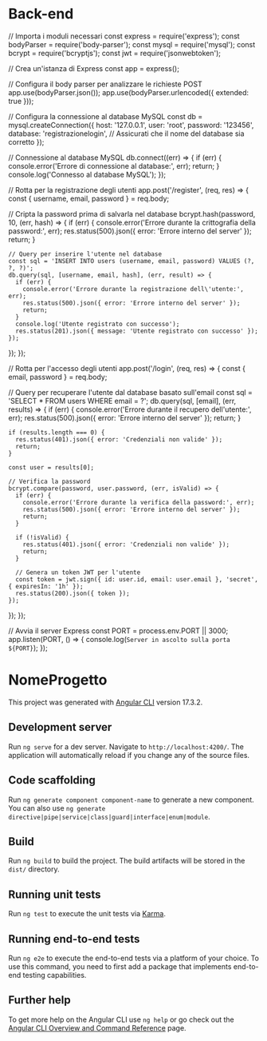 # Back-end
// Importa i moduli necessari
const express = require('express');
const bodyParser = require('body-parser');
const mysql = require('mysql');
const bcrypt = require('bcryptjs');
const jwt = require('jsonwebtoken');

// Crea un'istanza di Express
const app = express();

// Configura il body parser per analizzare le richieste POST
app.use(bodyParser.json());
app.use(bodyParser.urlencoded({ extended: true }));

// Configura la connessione al database MySQL
const db = mysql.createConnection({
  host: '127.0.0.1',
  user: 'root',
  password: '123456',
  database: 'registrazionelogin',  // Assicurati che il nome del database sia corretto
});

// Connessione al database MySQL
db.connect((err) => {
  if (err) {
    console.error('Errore di connessione al database:', err);
    return;
  }
  console.log('Connesso al database MySQL');
});

// Rotta per la registrazione degli utenti
app.post('/register', (req, res) => {
  const { username, email, password } = req.body;

  // Cripta la password prima di salvarla nel database
  bcrypt.hash(password, 10, (err, hash) => {
    if (err) {
      console.error('Errore durante la crittografia della password:', err);
      res.status(500).json({ error: 'Errore interno del server' });
      return;
    }

    // Query per inserire l'utente nel database
    const sql = 'INSERT INTO users (username, email, password) VALUES (?, ?, ?)';
    db.query(sql, [username, email, hash], (err, result) => {
      if (err) {
        console.error('Errore durante la registrazione dell\'utente:', err);
        res.status(500).json({ error: 'Errore interno del server' });
        return;
      }
      console.log('Utente registrato con successo');
      res.status(201).json({ message: 'Utente registrato con successo' });
    });
  });
});

// Rotta per l'accesso degli utenti
app.post('/login', (req, res) => {
  const { email, password } = req.body;

  // Query per recuperare l'utente dal database basato sull'email
  const sql = 'SELECT * FROM users WHERE email = ?';
  db.query(sql, [email], (err, results) => {
    if (err) {
      console.error('Errore durante il recupero dell\'utente:', err);
      res.status(500).json({ error: 'Errore interno del server' });
      return;
    }

    if (results.length === 0) {
      res.status(401).json({ error: 'Credenziali non valide' });
      return;
    }

    const user = results[0];

    // Verifica la password
    bcrypt.compare(password, user.password, (err, isValid) => {
      if (err) {
        console.error('Errore durante la verifica della password:', err);
        res.status(500).json({ error: 'Errore interno del server' });
        return;
      }

      if (!isValid) {
        res.status(401).json({ error: 'Credenziali non valide' });
        return;
      }

      // Genera un token JWT per l'utente
      const token = jwt.sign({ id: user.id, email: user.email }, 'secret', { expiresIn: '1h' });
      res.status(200).json({ token });
    });
  });
});

// Avvia il server Express
const PORT = process.env.PORT || 3000;
app.listen(PORT, () => {
  console.log(`Server in ascolto sulla porta ${PORT}`);
});









# NomeProgetto

This project was generated with [Angular CLI](https://github.com/angular/angular-cli) version 17.3.2.

## Development server

Run `ng serve` for a dev server. Navigate to `http://localhost:4200/`. The application will automatically reload if you change any of the source files.

## Code scaffolding

Run `ng generate component component-name` to generate a new component. You can also use `ng generate directive|pipe|service|class|guard|interface|enum|module`.

## Build

Run `ng build` to build the project. The build artifacts will be stored in the `dist/` directory.

## Running unit tests

Run `ng test` to execute the unit tests via [Karma](https://karma-runner.github.io).

## Running end-to-end tests

Run `ng e2e` to execute the end-to-end tests via a platform of your choice. To use this command, you need to first add a package that implements end-to-end testing capabilities.

## Further help

To get more help on the Angular CLI use `ng help` or go check out the [Angular CLI Overview and Command Reference](https://angular.io/cli) page.
